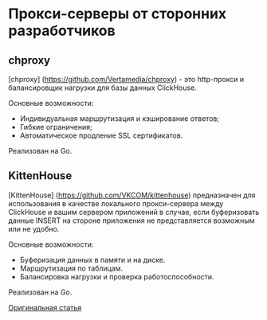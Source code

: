 # Прокси-серверы от сторонних разработчиков

## chproxy

[chproxy] (https://github.com/Vertamedia/chproxy) - это http-прокси и балансировщик нагрузки для базы данных ClickHouse.

Основные возможности:

* Индивидуальная маршрутизация и кэширование ответов;
* Гибкие ограничения;
* Автоматическое продление SSL сертификатов.

Реализован на Go.

## KittenHouse

[KittenHouse] (https://github.com/VKCOM/kittenhouse) предназначен для использования в качестве локального прокси-сервера между ClickHouse и вашим сервером приложений в случае, если буферизовать данные INSERT на стороне приложения не представляется возможным или не удобно.

Основные возможности:

* Буферизация данных в памяти и на диске.
* Маршрутизация по таблицам.
* Балансировка нагрузки и проверка работоспособности.

Реализован на Go.

[Оригинальная статья](https://clickhouse.yandex/docs/ru/interfaces/third-party/proxy/) <!--hide-->
